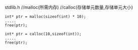 stdlib.h
//malloc(所需内存)
//calloc(存储单元数量,存储单元大小)

	int* ptr = malloc(sizeof(int) * 10);
	.....
	free(ptr);

	int* ptr = calloc(10,sizeof(int));
	.....
	free(ptr);